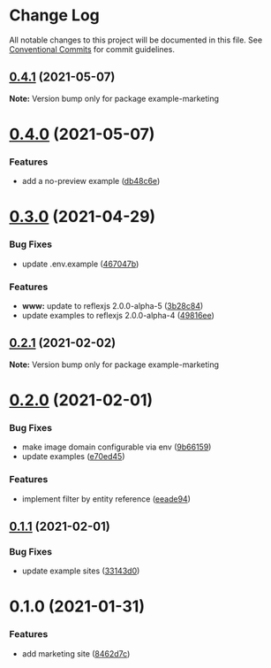 # Change Log

All notable changes to this project will be documented in this file.
See [Conventional Commits](https://conventionalcommits.org) for commit guidelines.

## [0.4.1](https://github.com/arshad/next-drupal/compare/example-marketing@0.4.0...example-marketing@0.4.1) (2021-05-07)

**Note:** Version bump only for package example-marketing





# [0.4.0](https://github.com/arshad/next-drupal/compare/example-marketing@0.3.0...example-marketing@0.4.0) (2021-05-07)


### Features

* add a no-preview example ([db48c6e](https://github.com/arshad/next-drupal/commit/db48c6e90ae5100eafb25d3b5688b5ef8131c477))





# [0.3.0](https://github.com/arshad/next-drupal/compare/example-marketing@0.2.1...example-marketing@0.3.0) (2021-04-29)


### Bug Fixes

* update .env.example ([467047b](https://github.com/arshad/next-drupal/commit/467047b010f54394c52760b9db960b06ee48db61))


### Features

* **www:** update to reflexjs 2.0.0-alpha-5 ([3b28c84](https://github.com/arshad/next-drupal/commit/3b28c84e9b7eefd4892aaf22dea0dd2512091b93))
* update examples to reflexjs 2.0.0-alpha-4 ([49816ee](https://github.com/arshad/next-drupal/commit/49816ee6ba0f669d45cee6930b449547200ce1c7))





## [0.2.1](https://github.com/arshad/next-drupal/compare/example-marketing@0.2.0...example-marketing@0.2.1) (2021-02-02)

**Note:** Version bump only for package example-marketing





# [0.2.0](https://github.com/arshad/next-drupal/compare/example-marketing@0.1.1...example-marketing@0.2.0) (2021-02-01)


### Bug Fixes

* make image domain configurable via env ([9b66159](https://github.com/arshad/next-drupal/commit/9b66159561a5e0bf17b4e73c4cde318e06fe938d))
* update examples ([e70ed45](https://github.com/arshad/next-drupal/commit/e70ed459294cb8945f42d04cf7bd20a54ab9fe77))


### Features

* implement filter by entity reference ([eeade94](https://github.com/arshad/next-drupal/commit/eeade9485caaff587735d5d8211a86a88ca8847f))





## [0.1.1](https://github.com/arshad/next-drupal/compare/example-marketing@0.1.0...example-marketing@0.1.1) (2021-02-01)


### Bug Fixes

* update example sites ([33143d0](https://github.com/arshad/next-drupal/commit/33143d0d5229be6424c41ace2ad846c0d85447d9))





# 0.1.0 (2021-01-31)


### Features

* add marketing site ([8462d7c](https://github.com/arshad/next-drupal/commit/8462d7cfcf623a9e8ca03456ebed0bb6ab838e11))

